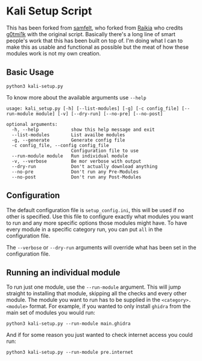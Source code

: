 # Kali Setup Script

This has been forked from [samfelt](https://github.com/samfelt/Kali-Setup), who forked from [Raikia](github.com/raikia/Kali-Setup) who credits
[g0tmi1k](https://github.com/g0tmi1k/os-scripts) with the original script.
Basically there's a long line of smart people's work that this has been built
on top of. I'm doing what I can to make this as usable and functional as
possible but the meat of how these modules work is not my own creation.

## Basic Usage

```
python3 kali-setup.py
```

To know more about the available arguments use `--help`

```
usage: kali_setup.py [-h] [--list-modules] [-g] [-c config_file] [--run-module module] [-v] [--dry-run] [--no-pre] [--no-post]

optional arguments:
  -h, --help            show this help message and exit
  --list-modules        List availbe modules
  -g, --generate        Generate config file
  -c config_file, --config config_file
                        Configuration file to use
  --run-module module   Run individual module
  -v, --verbose         Be mor verbose with output
  --dry-run             Don't actually download anything
  --no-pre              Don't run any Pre-Modules
  --no-post             Don't run any Post-Modules
```

## Configuration

The default configuration file is `setup_config.ini`, this will be used if no
other is specified. Use this file to configure exactly what modules you want to
run and any more specific options those modules might have. To have every
module in a specific category run, you can put `all` in the configuration file.

The `--verbose` or `--dry-run` arguments will override what has been set in the
configuration file.

## Running an individual module

To run just one module, use the `--run-module` argument. This will jump
straight to installing that module, skipping all the checks and every other
module. The module you want to run has to be supplied in the
`<category>.<module>` format. For example, if you wanted to only install
`ghidra` from the main set of modules you would run:

```
python3 kali-setup.py --run-module main.ghidra
```

And if for some reason you just wanted to check internet access you could run:

```
python3 kali-setup.py --run-module pre.internet
```
